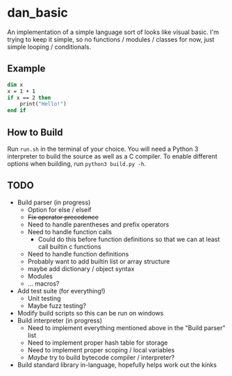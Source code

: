 # dan_basic
An implementation of a simple language sort of looks like visual basic. I'm trying to keep it simple, so no functions / modules / classes for now, just simple looping / conditionals.

## Example
``` vb
dim x
x = 1 + 1
if x == 2 then 
    print("Hello!")
end if 
```

## How to Build
Run `run.sh` in the terminal of your choice. You will need a Python 3 interpreter to build the source as well as a C compiler. To enable different options when building, run `python3 build.py -h`.

## TODO
- Build parser (in progress)
  - Option for else / elseif
  - ~~Fix operator precedence~~
  - Need to handle parentheses and prefix operators
  - Need to handle function calls
    - Could do this before function definitions so that we 
      can at least call builtin c functions
  - Need to handle function definitions
  - Probably want to add builtin list or array structure
  - maybe add dictionary / object syntax
  - Modules
  - ... macros?
- Add test suite (for everything!)
  - Unit testing
  - Maybe fuzz testing?
- Modify build scripts so this can be run on windows
- Build interpreter (in progress)
  - Need to implement everything mentioned above in the "Build parser" list
  - Need to implement proper hash table for storage
  - Need to implement proper scoping / local variables
  - *Maybe* try to build bytecode compiler / interpreter?
- Build standard library in-language, hopefully helps work out the kinks
